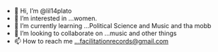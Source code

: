 - 👋 Hi, I’m @lil14plato
- 👀 I’m interested in ...women.
- 🌱 I’m currently learning ...Political Science and Music and tha mobb
- 💞️ I’m looking to collaborate on ...music and other things
- 📫 How to reach me ...facilitationrecords@gmail.com

<!---
lil14plato/lil14plato is a ✨ special ✨ repository because its `README.md` (this file) appears on your GitHub profile.
You can click the Preview link to take a look at your changes.
--->
